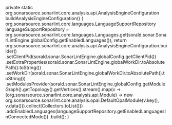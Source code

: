 private static org.sonarsource.sonarlint.core.analysis.api.AnalysisEngineConfiguration buildAnalysisEngineConfiguration() {
    org.sonarsource.sonarlint.core.languages.LanguageSupportRepository languageSupportRepository = org.sonarsource.sonarlint.core.languages.Languages.get(sorald.sonar.SonarLintEngine.globalConfig.getEnabledLanguages());
    return org.sonarsource.sonarlint.core.analysis.api.AnalysisEngineConfiguration.builder()
        .setClientPid(sorald.sonar.SonarLintEngine.globalConfig.getClientPid())
        .setExtraProperties(sorald.sonar.SonarLintEngine.globalWorkDir.toAbsolutePath().toString())
        .setWorkDir(sorald.sonar.SonarLintEngine.globalWorkDir.toAbsolutePath().toString())
        .setModulesProvider(sorald.sonar.SonarLintEngine.globalConfig.getModuleGraph().getTopology().getVertices().stream().map(v -> (org.sonarsource.sonarlint.core.analysis.api.Module) -> new org.sonarsource.sonarlint.core.analysis.opal.DefaultOpalModule(v.key(), v.data())).collect(Collectors.toList()))
        .addEnabledLanguages(languageSupportRepository.getEnabledLanguagesInConnectedMode())
        .build();
}
